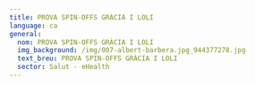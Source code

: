 ```yaml
---
title: PROVA SPIN-OFFS GRÀCIA I LOLI
language: ca
general:
  nom: PROVA SPIN-OFFS GRÀCIA I LOLI
  img_background: /img/007-albert-barbera.jpg_944377278.jpg
  text_breu: PROVA SPIN-OFFS GRÀCIA I LOLI
  sector: Salut - eHealth
---
```

